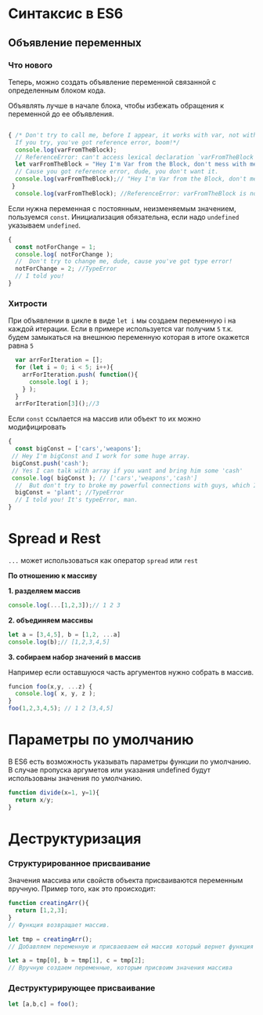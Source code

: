 # Синтаксис в ES6

## Объявление переменных

### Что нового

Теперь, можно создать объявление переменной связанной с определенным блоком кода.

Объявлять лучше в начале блока, чтобы избежать обращения к переменной до ее объявления.

```javascript

{ /* Don't try to call me, before I appear, it works with var, not with me.
  If you try, you've got reference error, boom!*/ 
  console.log(varFromTheBlock);
  // ReferenceError: can't access lexical declaration `varFromTheBlock' before initialization
  let varFromTheBlock = "Hey I'm Var from the Block, don't mess with me out from this block";
  // Cause you got reference error, dude, you don't want it.
  console.log(varFromTheBlock);// "Hey I'm Var from the Block, don't mess with me out from this block"
 }
  console.log(varFromTheBlock); //ReferenceError: varFromTheBlock is not defined
```
Если нужна переменная с постоянным, неизменяемым значением, пользуемся `const`.
Инициализация обязательна, если надо `undefined` указываем `undefined`.


```javascript
{
  const notForChange = 1;
  console.log( notForChange );
  //  Don't try to change me, dude, cause you've got type error!
  notForChange = 2; //TypeError
  // I told you!
}
```

### Хитрости

При объявлении в цикле в виде `let i` мы создаем переменную i на каждой итерации.
Если в примере используется var получим `5` т.к. будем замыкаться на внешнюю переменную которая в итоге окажется равна `5`

```javascript
  var arrForIteration = [];
  for (let i = 0; i < 5; i++){
    arrForIteration.push( function(){
      console.log( i );
    } );
  }
  arrForIteration[3]();//3 
```
Если `const` ссылается на массив или объект то их можно модифицировать


```javascript
{
  const bigConst = ['cars','weapons'];
 // Hey I'm bigConst and I work for some huge array.
 bigConst.push('cash');
 // Yes I can talk with array if you want and bring him some 'cash' 
 console.log( bigConst ); // ['cars','weapons','cash']
  //  But don't try to broke my powerful connections with guys, which I'm working for!
  bigConst = 'plant'; //TypeError
  // I told you! It's typeError, man.
}
```
# Spread и Rest

`...` может иcпользоваться как оператор `spread` или `rest`

__По отношению к массиву__

__1. разделяем массив__

```javascript
console.log(...[1,2,3]);// 1 2 3
```
__2. объединяем массивы__

```javascript
let a = [3,4,5], b = [1,2, ...a]
console.log(b);// [1,2,3,4,5]
```
__3. собираем набор значений в массив__

Например если оставшуюся часть аргументов нужно собрать в массив.

```javascript
funcion foo(x,y, ...z) {
  console.log( x, y, z );
}
foo(1,2,3,4,5); // 1 2 [3,4,5]
```

# Параметры по умолчанию

В ES6 есть возможность указывать параметры функции по умолчанию. В случае пропуска аргуметов или указания undefined будут использованы значения по умолчанию.

```javascript
function divide(x=1, y=1){
  return x/y;
}
```

# Деструктуризация

### Структурированное присваивание

Значения массива или свойств объекта присваиваются переменным вручную. Пример того, как это происходит:

```javascript
function creatingArr(){
  return [1,2,3];
}
// Функция возвращает массив.

let tmp = creatingArr();
// Добавляем переменную и присваеваем ей массив который вернет функция

let a = tmp[0], b = tmp[1], c = tmp[2];
// Вручную создаем переменные, которым присвоим значения массива

```

### Деструктурирующее присваивание

```javascript
let [a,b,c] = foo();
```


